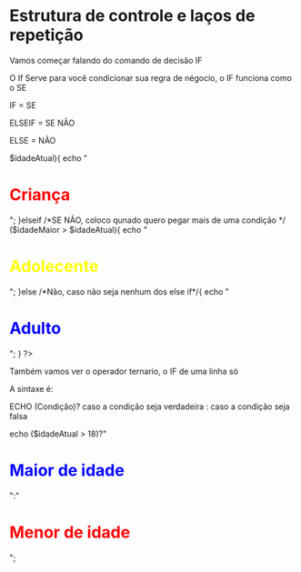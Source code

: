 <h1>Estrutura de controle e laços de repetição </h1>

<p>Vamos começar falando do comando de decisão IF</p>

<p>O If Serve para você condicionar sua regra de négocio, o IF funciona como o SE </p>

<p>IF = SE </p>
<p>ELSEIF = SE NÃO </p>
<p>ELSE = NÃO </p>

<?php

$idadeAtual = $_GET['idade']; /*Pega os valores colocado na URL, depois do ? 
                        EX: http://localhost/estrutura-de-controle-lacos-de-repeticao/if/exemplo01.php?idade=17*/

$idadeCrianca = 12;
$idadeMaior = 18;
$idadeMelhor = 65;


if /*SE, Codição para rodar o código que esta dentro do escopo*/($idadeCrianca > $idadeAtual){

    echo "<h1 style='color:red;'>Criança</h1>";

}elseif /*SE NÃO, coloco qunado quero pegar mais de uma condição */ ($idadeMaior > $idadeAtual){

    echo "<h1 style='color: yellow;'>Adolecente</h1>";

}else /*Não, caso não seja nenhum dos else if*/{

    echo "<h1 style='color: blue;'>Adulto</h1>";

}


?>

<p>Também vamos ver o operador ternario, o IF de uma linha só<p>

<p>A sintaxe é:</p>
<p>ECHO (Condição)? caso a condição seja verdadeira : caso a condição seja falsa </p>

<p>echo ($idadeAtual > 18)?"<h1 style='color: blue;'>Maior de idade</h1>":"<h1 style='color: red;'>Menor de idade</h1>";